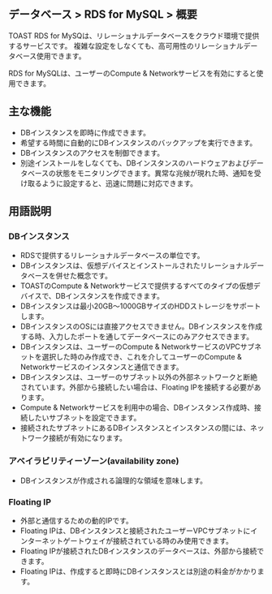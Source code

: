 ﻿## データベース > RDS for MySQL > 概要

TOAST RDS for MySQは、リレーショナルデータベースをクラウド環境で提供するサービスです。
複雑な設定をしなくても、高可用性のリレーショナルデータベース使用できます。

RDS for MySQLは、ユーザーのCompute & Networkサービスを有効にすると使用できます。

## 主な機能

* DBインスタンスを即時に作成できます。
* 希望する時間に自動的にDBインスタンスのバックアップを実行できます。
* DBインスタンスのアクセスを制御できます。
* 別途インストールをしなくても、DBインスタンスのハードウェアおよびデータベースの状態をモニタリングできます。異常な兆候が現れた時、通知を受け取るように設定すると、迅速に問題に対応できます。

## 用語説明

### DBインスタンス

* RDSで提供するリレーショナルデータベースの単位です。
* DBインスタンスは、仮想デバイスとインストールされたリレーショナルデータベースを併せた概念です。
* TOASTのCompute & Networkサービスで提供するすべてのタイプの仮想デバイスで、DBインスタンスを作成できます。
* DBインスタンスは最小20GB～1000GBサイズのHDDストレージをサポートします。
* DBインスタンスのOSには直接アクセスできません。DBインスタンスを作成する時、入力したポートを通してデータベースにのみアクセスできます。
* DBインスタンスは、ユーザーのCompute & NetworkサービスのVPCサブネットを選択した時のみ作成でき、これを介してユーザーのCompute & Networkサービスのインスタンスと通信できます。
* DBインスタンスは、ユーザーのサブネット以外の外部ネットワークと断絶されています。外部から接続したい場合は、Floating IPを接続する必要があります。
* Compute & Networkサービスを利用中の場合、DBインスタンス作成時、接続したいサブネットを設定できます。
* 接続されたサブネットにあるDBインスタンスとインスタンスの間には、ネットワーク接続が有効になります。

### アベイラビリティーゾーン(availability zone)

* DBインスタンスが作成される論理的な領域を意味します。

### Floating IP

* 外部と通信するための動的IPです。
* Floating IPは、DBインスタンスと接続されたユーザーVPCサブネットにインターネットゲートウェイが接続されている時のみ使用できます。
* Floating IPが接続されたDBインスタンスのデータベースは、外部から接続できます。
* Floating IPは、作成すると即時にDBインスタンスとは別途の料金がかかります。
